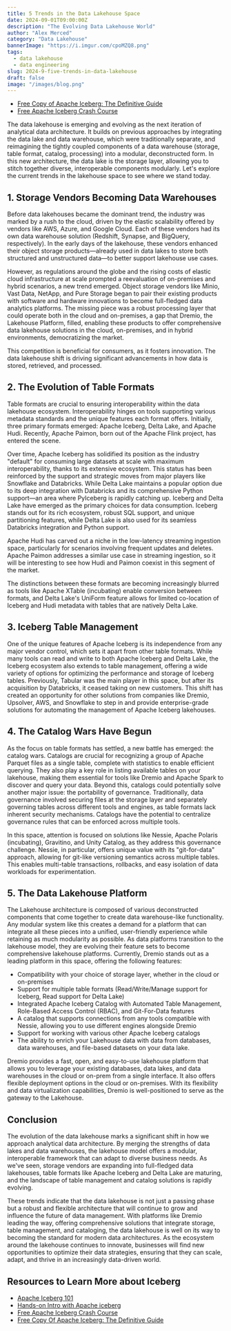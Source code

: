 ```yaml
---
title: 5 Trends in the Data Lakehouse Space
date: 2024-09-01T09:00:00Z
description: "The Evolving Data Lakehouse World"
author: "Alex Merced"
category: "Data Lakehouse"
bannerImage: "https://i.imgur.com/cpoMZQ8.png"
tags:
  - data lakehouse
  - data engineering
slug: 2024-9-five-trends-in-data-lakehouse
draft: false
image: "/images/blog.png"
---
```


- [Free Copy of Apache Iceberg: The Definitive Guide](https://hello.dremio.com/wp-apache-iceberg-the-definitive-guide-reg.html?utm_source=ev_external_blog&utm_medium=influencer&utm_campaign=lakehousetrends&utm_content=alexmerced&utm_term=external_blog)
- [Free Apache Iceberg Crash Course](https://hello.dremio.com/webcast-an-apache-iceberg-lakehouse-crash-course-reg.html?utm_source=ev_external_blog&utm_medium=influencer&utm_campaign=lakehousetrends&utm_content=alexmerced&utm_term=external_blog)

The data lakehouse is emerging and evolving as the next iteration of analytical data architecture. It builds on previous approaches by integrating the data lake and data warehouse, which were traditionally separate, and reimagining the tightly coupled components of a data warehouse (storage, table format, catalog, processing) into a modular, deconstructed form. In this new architecture, the data lake is the storage layer, allowing you to stitch together diverse, interoperable components modularly. Let's explore the current trends in the lakehouse space to see where we stand today.

## 1. Storage Vendors Becoming Data Warehouses

Before data lakehouses became the dominant trend, the industry was marked by a rush to the cloud, driven by the elastic scalability offered by vendors like AWS, Azure, and Google Cloud. Each of these vendors had its own data warehouse solution (Redshift, Synapse, and BigQuery, respectively). In the early days of the lakehouse, these vendors enhanced their object storage products—already used in data lakes to store both structured and unstructured data—to better support lakehouse use cases. 

However, as regulations around the globe and the rising costs of elastic cloud infrastructure at scale prompted a reevaluation of on-premises and hybrid scenarios, a new trend emerged. Object storage vendors like Minio, Vast Data, NetApp, and Pure Storage began to pair their existing products with software and hardware innovations to become full-fledged data analytics platforms. The missing piece was a robust processing layer that could operate both in the cloud and on-premises, a gap that Dremio, the Lakehouse Platform, filled, enabling these products to offer comprehensive data lakehouse solutions in the cloud, on-premises, and in hybrid environments, democratizing the market.

This competition is beneficial for consumers, as it fosters innovation. The data lakehouse shift is driving significant advancements in how data is stored, retrieved, and processed.

## 2. The Evolution of Table Formats

Table formats are crucial to ensuring interoperability within the data lakehouse ecosystem. Interoperability hinges on tools supporting various metadata standards and the unique features each format offers. Initially, three primary formats emerged: Apache Iceberg, Delta Lake, and Apache Hudi. Recently, Apache Paimon, born out of the Apache Flink project, has entered the scene.

Over time, Apache Iceberg has solidified its position as the industry "default" for consuming large datasets at scale with maximum interoperability, thanks to its extensive ecosystem. This status has been reinforced by the support and strategic moves from major players like Snowflake and Databricks. While Delta Lake maintains a popular option due to its deep integration with Databricks and its comprehensive Python support—an area where PyIceberg is rapidly catching up. Iceberg and Delta Lake have emerged as the primary choices for data consumption. Iceberg stands out for its rich ecosystem, robust SQL support, and unique partitioning features, while Delta Lake is also used for its seamless Databricks integration and Python support.

Apache Hudi has carved out a niche in the low-latency streaming ingestion space, particularly for scenarios involving frequent updates and deletes. Apache Paimon addresses a similar use case in streaming ingestion, so it will be interesting to see how Hudi and Paimon coexist in this segment of the market.

The distinctions between these formats are becoming increasingly blurred as tools like Apache XTable (incubating) enable conversion between formats, and Delta Lake's UniForm feature allows for limited co-location of Iceberg and Hudi metadata with tables that are natively Delta Lake.

## 3. Iceberg Table Management

One of the unique features of Apache Iceberg is its independence from any major vendor control, which sets it apart from other table formats. While many tools can read and write to both Apache Iceberg and Delta Lake, the Iceberg ecosystem also extends to table management, offering a wide variety of options for optimizing the performance and storage of Iceberg tables. Previously, Tabular was the main player in this space, but after its acquisition by Databricks, it ceased taking on new customers. This shift has created an opportunity for other solutions from companies like Dremio, Upsolver, AWS, and Snowflake to step in and provide enterprise-grade solutions for automating the management of Apache Iceberg lakehouses.

## 4. The Catalog Wars Have Begun

As the focus on table formats has settled, a new battle has emerged: the catalog wars. Catalogs are crucial for recognizing a group of Apache Parquet files as a single table, complete with statistics to enable efficient querying. They also play a key role in listing available tables on your lakehouse, making them essential for tools like Dremio and Apache Spark to discover and query your data. Beyond this, catalogs could potentially solve another major issue: the portability of governance. Traditionally, data governance involved securing files at the storage layer and separately governing tables across different tools and engines, as table formats lack inherent security mechanisms. Catalogs have the potential to centralize governance rules that can be enforced across multiple tools.

In this space, attention is focused on solutions like Nessie, Apache Polaris (incubating), Gravitino, and Unity Catalog, as they address this governance challenge. Nessie, in particular, offers unique value with its "git-for-data" approach, allowing for git-like versioning semantics across multiple tables. This enables multi-table transactions, rollbacks, and easy isolation of data workloads for experimentation.

## 5. The Data Lakehouse Platform

The Lakehouse architecture is composed of various deconstructed components that come together to create data warehouse-like functionality. Any modular system like this creates a demand for a platform that can integrate all these pieces into a unified, user-friendly experience while retaining as much modularity as possible. As data platforms transition to the lakehouse model, they are evolving their feature sets to become comprehensive lakehouse platforms. Currently, Dremio stands out as a leading platform in this space, offering the following features:

- Compatibility with your choice of storage layer, whether in the cloud or on-premises
- Support for multiple table formats (Read/Write/Manage support for Iceberg, Read support for Delta Lake)
- Integrated Apache Iceberg Catalog with Automated Table Management, Role-Based Access Control (RBAC), and Git-For-Data features
- A catalog that supports connections from any tools compatible with Nessie, allowing you to use different engines alongside Dremio
- Support for working with various other Apache Iceberg catalogs
- The ability to enrich your Lakehouse data with data from databases, data warehouses, and file-based datasets on your data lake.

Dremio provides a fast, open, and easy-to-use lakehouse platform that allows you to leverage your existing databases, data lakes, and data warehouses in the cloud or on-prem from a single interface. It also offers flexible deployment options in the cloud or on-premises. With its flexibility and data virtualization capabilities, Dremio is well-positioned to serve as the gateway to the Lakehouse.

## Conclusion

The evolution of the data lakehouse marks a significant shift in how we approach analytical data architecture. By merging the strengths of data lakes and data warehouses, the lakehouse model offers a modular, interoperable framework that can adapt to diverse business needs. As we've seen, storage vendors are expanding into full-fledged data lakehouses, table formats like Apache Iceberg and Delta Lake are maturing, and the landscape of table management and catalog solutions is rapidly evolving.

These trends indicate that the data lakehouse is not just a passing phase but a robust and flexible architecture that will continue to grow and influence the future of data management. With platforms like Dremio leading the way, offering comprehensive solutions that integrate storage, table management, and cataloging, the data lakehouse is well on its way to becoming the standard for modern data architectures. As the ecosystem around the lakehouse continues to innovate, businesses will find new opportunities to optimize their data strategies, ensuring that they can scale, adapt, and thrive in an increasingly data-driven world.

## Resources to Learn More about Iceberg

- [Apache Iceberg 101](https://www.dremio.com/lakehouse-deep-dives/apache-iceberg-101/?utm_source=ev_external_blog&utm_medium=influencer&utm_campaign=lakehousetrends&utm_content=alexmerced&utm_term=external_blog)
- [Hands-on Intro with Apache iceberg](https://www.dremio.com/blog/intro-to-dremio-nessie-and-apache-iceberg-on-your-laptop/?utm_source=ev_external_blog&utm_medium=influencer&utm_campaign=lakehousetrends&utm_content=alexmerced&utm_term=external_blog)
- [Free Apache Iceberg Crash Course](https://hello.dremio.com/webcast-an-apache-iceberg-lakehouse-crash-course-reg.html?utm_source=ev_external_blog&utm_medium=influencer&utm_campaign=lakehousetrends&utm_content=alexmerced&utm_term=external_blog)
- [Free Copy Of Apache Iceberg: The Definitive Guide](https://hello.dremio.com/wp-apache-iceberg-the-definitive-guide-reg.html?utm_source=ev_external_blog&utm_medium=influencer&utm_campaign=lakehousetrends&utm_content=alexmerced&utm_term=external_blog)
